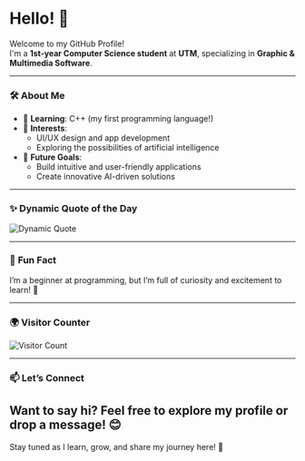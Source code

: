 # Hello! 👋  

Welcome to my GitHub Profile!  
I'm a **1st-year Computer Science student** at **UTM**, specializing in **Graphic & Multimedia Software**.  

---

### 🛠️ **About Me**  
- 🌱 **Learning**: C++ (my first programming language!)  
- 🎨 **Interests**:  
  - UI/UX design and app development  
  - Exploring the possibilities of artificial intelligence  
- 🎯 **Future Goals**:  
  - Build intuitive and user-friendly applications  
  - Create innovative AI-driven solutions  

---

### ✨ **Dynamic Quote of the Day**  
![Dynamic Quote](https://quotes-github-readme.vercel.app/api?type=horizontal&theme=radical)  

---

### 🎉 **Fun Fact**  
I’m a beginner at programming, but I’m full of curiosity and excitement to learn! 🚀  

---

### 🌍 **Visitor Counter**  
![Visitor Count](https://visitor-badge.glitch.me/badge?page_id=wawasafiyyah.wawasafiyyah)  

---

### 📫 **Let’s Connect**
Want to say hi? Feel free to explore my profile or drop a message! 😊
---

Stay tuned as I learn, grow, and share my journey here! 🚀
